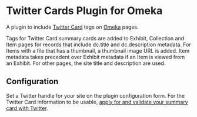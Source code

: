 # Twitter Cards Plugin for Omeka

A plugin to include [Twitter Card](https://dev.twitter.com/cards) tags on [Omeka](http://omeka.org/) pages.  

Tags for Twitter Card summary cards are added to Exhibit, Collection and Item pages for records that include dc.title and dc.description metadata. For Items with a file that has a thumbnail, a thumbnail image URL is added.  Item metadata takes precedent over Exhibit metadata if an Item is viewed from an Exhibit. For other pages, the site title and description are used.

## Configuration

Set a Twitter handle for your site on the plugin configuration form.  For the Twitter Card information to be usable, [apply for and validate your summary card with Twitter](https://dev.twitter.com/docs/cards/validation/validator).
